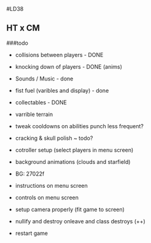 #LD38

## HT x CM

###todo
- collisions between players - DONE
- knocking down of players - DONE (anims)
- Sounds / Music - done
- fist fuel (varibles and display) - done
- collectables - DONE
- varrible terrain
- tweak cooldowns on abilities punch less frequent?
- cracking & skull polish ~ todo?
- cotroller setup (select players in menu screen)

- background animations (clouds and starfield) 
- BG: 27022f

- instructions on menu screen
- controls on menu screen
- setup camera properly (fit game to screen)
- nullify and destroy onleave and class destroys (++)
- restart game